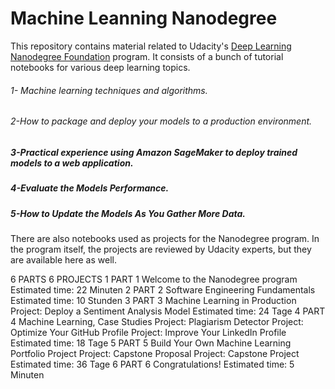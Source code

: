 # Machine Leanning Nanodegree



This repository contains material related to Udacity's [Deep Learning Nanodegree Foundation](https://www.udacity.com/course/deep-learning-nanodegree-foundation--nd101) program. It consists of a bunch of tutorial notebooks for various deep learning topics. 
###### 1- Machine learning techniques and algorithms.
###### 2-How to package and deploy your models to a production environment.
##### 3-Practical experience using Amazon SageMaker to deploy trained models to a web application.
##### 4-Evaluate the Models Performance.
##### 5-How to Update the Models As You Gather More Data.


There are also notebooks used as projects for the Nanodegree program. In the program itself, the projects are reviewed by Udacity experts, but they are available here as well.

6 PARTS
6 PROJECTS
1
PART 1
Welcome to the Nanodegree program
Estimated time: 22 Minuten
2
PART 2
Software Engineering Fundamentals
Estimated time: 10 Stunden
3
PART 3
Machine Learning in Production
Project: Deploy a Sentiment Analysis Model
Estimated time: 24 Tage
4
PART 4
Machine Learning, Case Studies
Project: Plagiarism Detector
Project: Optimize Your GitHub Profile
Project: Improve Your LinkedIn Profile
Estimated time: 18 Tage
5
PART 5
Build Your Own Machine Learning Portfolio Project
Project: Capstone Proposal
Project: Capstone Project
Estimated time: 36 Tage
6
PART 6
Congratulations!
Estimated time: 5 Minuten
